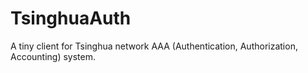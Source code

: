 # TsinghuaAuth
A tiny client for Tsinghua network AAA (Authentication, Authorization, Accounting) system.
